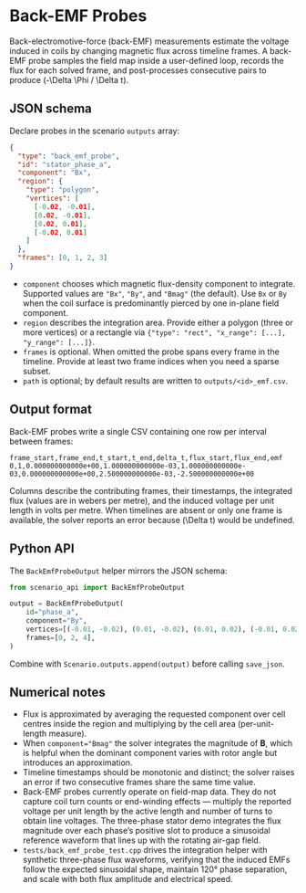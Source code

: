 # Back-EMF Probes

Back-electromotive-force (back-EMF) measurements estimate the voltage induced in
coils by changing magnetic flux across timeline frames. A back-EMF probe samples
the field map inside a user-defined loop, records the flux for each solved frame,
and post-processes consecutive pairs to produce \(-\Delta \Phi / \Delta t\).

## JSON schema

Declare probes in the scenario `outputs` array:

```json
{
  "type": "back_emf_probe",
  "id": "stator_phase_a",
  "component": "Bx",
  "region": {
    "type": "polygon",
    "vertices": [
      [-0.02, -0.01],
      [0.02, -0.01],
      [0.02, 0.01],
      [-0.02, 0.01]
    ]
  },
  "frames": [0, 1, 2, 3]
}
```

* `component` chooses which magnetic flux-density component to integrate.
  Supported values are `"Bx"`, `"By"`, and `"Bmag"` (the default). Use `Bx`
  or `By` when the coil surface is predominantly pierced by one in-plane field
  component.
* `region` describes the integration area. Provide either a polygon (three or
  more vertices) or a rectangle via `{"type": "rect", "x_range": [...],
  "y_range": [...]}`.
* `frames` is optional. When omitted the probe spans every frame in the
  timeline. Provide at least two frame indices when you need a sparse subset.
* `path` is optional; by default results are written to
  `outputs/<id>_emf.csv`.

## Output format

Back-EMF probes write a single CSV containing one row per interval between
frames:

```text
frame_start,frame_end,t_start,t_end,delta_t,flux_start,flux_end,emf
0,1,0.000000000000e+00,1.000000000000e-03,1.000000000000e-03,0.000000000000e+00,2.500000000000e-03,-2.500000000000e+00
```

Columns describe the contributing frames, their timestamps, the integrated flux
(values are in webers per metre), and the induced voltage per unit length in
volts per metre. When timelines are absent or only one frame is available, the
solver reports an error because \(\Delta t\) would be undefined.

## Python API

The `BackEmfProbeOutput` helper mirrors the JSON schema:

```python
from scenario_api import BackEmfProbeOutput

output = BackEmfProbeOutput(
    id="phase_a",
    component="By",
    vertices=[(-0.01, -0.02), (0.01, -0.02), (0.01, 0.02), (-0.01, 0.02)],
    frames=[0, 2, 4],
)
```

Combine with `Scenario.outputs.append(output)` before calling `save_json`.

## Numerical notes

* Flux is approximated by averaging the requested component over cell centres
  inside the region and multiplying by the cell area (per-unit-length measure).
* When `component="Bmag"` the solver integrates the magnitude of **B**, which is
  helpful when the dominant component varies with rotor angle but introduces an
  approximation.
* Timeline timestamps should be monotonic and distinct; the solver raises an
  error if two consecutive frames share the same time value.
* Back-EMF probes currently operate on field-map data. They do not capture coil
  turn counts or end-winding effects — multiply the reported voltage per unit
  length by the active length and number of turns to obtain line voltages. The
  three-phase stator demo integrates the flux magnitude over each phase’s
  positive slot to produce a sinusoidal reference waveform that lines up with
  the rotating air-gap field.
* `tests/back_emf_probe_test.cpp` drives the integration helper with synthetic
  three-phase flux waveforms, verifying that the induced EMFs follow the
  expected sinusoidal shape, maintain 120° phase separation, and scale with both
  flux amplitude and electrical speed.
